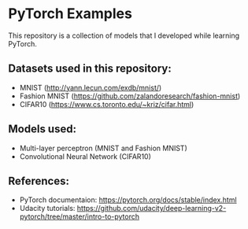 # PyTorch Examples
This repository is a collection of models that I developed while learning PyTorch.

## Datasets used in this repository:

* MNIST (http://yann.lecun.com/exdb/mnist/)
* Fashion MNIST (https://github.com/zalandoresearch/fashion-mnist)
* CIFAR10 (https://www.cs.toronto.edu/~kriz/cifar.html)

## Models used:

* Multi-layer perceptron (MNIST and Fashion MNIST)
* Convolutional Neural Network (CIFAR10)

## References:
* PyTorch documentaion: https://pytorch.org/docs/stable/index.html
* Udacity tutorials: https://github.com/udacity/deep-learning-v2-pytorch/tree/master/intro-to-pytorch
